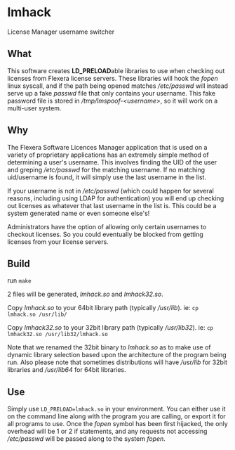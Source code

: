 # lmhack
License Manager username switcher

## What

This software creates **LD_PRELOAD**able libraries to use when checking out licenses from Flexera license servers. These libraries will hook the *fopen* linux syscall, and if the path being opened matches */etc/passwd* will instead serve up a fake *passwd* file that only contains your username. This fake password file is stored in */tmp/lmspoof-\<username\>*, so it will work on a multi-user system.

## Why
The Flexera Software Licences Manager application that is used on a variety of proprietary applications has an extremely simple method of determining a user's username. This involves finding the UID of the user and greping */etc/passwd* for the matching username. If no matching uid/username is found, it will simply use the last username in the list.

If your username is not in */etc/passwd* (which could happen for several reasons, including using LDAP for authentication) you will end up checking out licenses as whatever that last username in the list is. This could be a system generated name or even someone else's!

Administrators have the option of allowing only certain usernames to checkout licenses. So you could eventually be blocked from getting licenses from your license servers.

## Build

run `make`

2 files will be generated, *lmhack.so* and *lmhack32.so*.

Copy *lmhack.so* to your 64bit library path (typically */usr/lib*). ie:
`cp lmhack.so /usr/lib/`

Copy *lmhack32.so* to your 32bit library path (typically */usr/lib32*). ie:
`cp lmhack32.so /usr/lib32/lmhack.so`

Note that we renamed the 32bit binary to *lmhack.so* as to make use of dynamic library selection based upon the architecture of the program being run. Also please note that sometimes distributions will have */usr/lib* for 32bit libraries and */usr/lib64* for 64bit libraries.

## Use

Simply use `LD_PRELOAD=lmhack.so` in your environment. You can either use it on the command line along with the program you are calling, or export it for all programs to use. Once the *fopen* symbol has been first hijacked, the only overhead will be 1 or 2 if statements, and any requests not accessing */etc/passwd* will be passed along to the system *fopen*.
